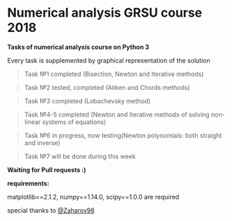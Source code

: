 # Numerical analysis GRSU course 2018

**Tasks of numerical analysis course on Python 3**

Every task is supplemented by graphical representation of the solution

> Task №1 completed (Bisection, Newton and Iterative methods)

> Task №2 tested, completed (Aitken and Chords methods)

> Task №3 completed (Lobachevsky method)

> Task №4-5 completed (Newton and Iterative methods of solving non-linear systems of equations)

> Task №6  in progress, now testing(Newton polynomials: both straight and inverse)

> Task №7 will be done during this week

**Waiting for Pull requests :)**

**requirements:**

matplotlib==2.1.2,
numpy==1.14.0,
scipy==1.0.0
are required


special thanks to  [@Zaharov98](https://github.com/Zaharov98)

